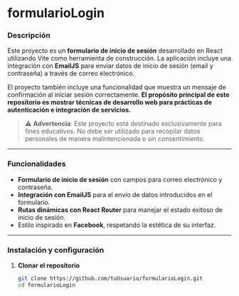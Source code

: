 # formularioLogin

### Descripción
Este proyecto es un **formulario de inicio de sesión** desarrollado en React utilizando Vite como herramienta de construcción. La aplicación incluye una integración con **EmailJS** para enviar datos de inicio de sesión (email y contraseña) a través de correo electrónico.

El proyecto también incluye una funcionalidad que muestra un mensaje de confirmación al iniciar sesión correctamente. **El propósito principal de este repositorio es mostrar técnicas de desarrollo web para prácticas de autenticación e integración de servicios.**

> ⚠️ **Advertencia**: Este proyecto está destinado exclusivamente para fines educativos. No debe ser utilizado para recopilar datos personales de manera malintencionada o sin consentimiento.

---

### Funcionalidades
- **Formulario de inicio de sesión** con campos para correo electrónico y contraseña.
- **Integración con EmailJS** para el envío de datos introducidos en el formulario.
- **Rutas dinámicas con React Router** para manejar el estado exitoso de inicio de sesión.
- Estilo inspirado en **Facebook**, respetando la estética de su interfaz.

---

### Instalación y configuración

1. **Clonar el repositorio**
   ```bash
   git clone https://github.com/tuUsuario/formularioLogin.git
   cd formularioLogin

